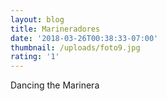 ```yaml
---
layout: blog
title: Marineradores
date: '2018-03-26T00:38:33-07:00'
thumbnail: /uploads/foto9.jpg
rating: '1'
---
```

Dancing the Marinera
